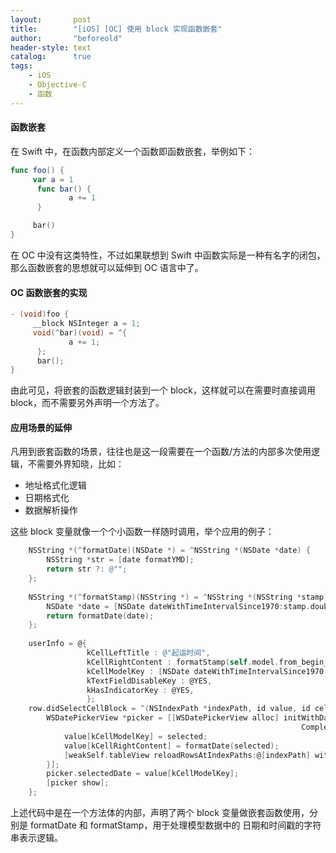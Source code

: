 ```yaml
---
layout:       post
title:        "[iOS] [OC] 使用 block 实现函数嵌套"
author:       "beforeold"
header-style: text
catalog:      true
tags:
    - iOS
    - Objective-C
    - 函数 
---
```


#### 函数嵌套
在 Swift 中，在函数内部定义一个函数即函数嵌套，举例如下：
```Swift
func foo() {
     var a = 1
      func bar() {
             a += 1
      }

     bar()
}
```

在 OC 中没有这类特性，不过如果联想到 Swift 中函数实际是一种有名字的闭包，那么函数嵌套的思想就可以延伸到 OC 语言中了。


#### OC 函数嵌套的实现
```Objective-C
- (void)foo {
     __block NSInteger a = 1;
     void(^bar)(void) = ^{
             a += 1;
      };
      bar();
}
```

由此可见，将嵌套的函数逻辑封装到一个 block，这样就可以在需要时直接调用 block，而不需要另外声明一个方法了。

#### 应用场景的延伸
凡用到嵌套函数的场景，往往也是这一段需要在一个函数/方法的内部多次使用逻辑，不需要外界知晓，比如：
- 地址格式化逻辑
- 日期格式化
- 数据解析操作

这些 block 变量就像一个个小函数一样随时调用，举个应用的例子：
```Objective-C
    NSString *(^formatDate)(NSDate *) = ^NSString *(NSDate *date) {
        NSString *str = [date formatYMD];
        return str ?: @"";
    };
    
    NSString *(^formatStamp)(NSString *) = ^NSString *(NSString *stamp){
        NSDate *date = [NSDate dateWithTimeIntervalSince1970:stamp.doubleValue];
        return formatDate(date);
    };
    
    userInfo = @{
                 kCellLeftTitle : @"起运时间",
                 kCellRightContent : formatStamp(self.model.from_begin_time),
                 kCellModelKey : [NSDate dateWithTimeIntervalSince1970:self.model.from_begin_time.doubleValue],
                 kTextFieldDisableKey : @YES,
                 kHasIndicatorKey : @YES,
                 };
    row.didSelectCellBlock = ^(NSIndexPath *indexPath, id value, id cell) {
        WSDatePickerView *picker = [[WSDatePickerView alloc] initWithDateStyle:DateStyleShowYearMonthDay
                                                                 CompleteBlock:^(NSDate *selected) {
            value[kCellModelKey] = selected;
            value[kCellRightContent] = formatDate(selected);
            [weakSelf.tableView reloadRowsAtIndexPaths:@[indexPath] withRowAnimation:UITableViewRowAnimationNone];
        }];
        picker.selectedDate = value[kCellModelKey];
        [picker show];
    };
```
上述代码中是在一个方法体的内部，声明了两个 block 变量做嵌套函数使用，分别是 formatDate 和 formatStamp，用于处理模型数据中的 日期和时间戳的字符串表示逻辑。
